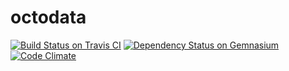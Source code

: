 octodata
========
[![Build Status on Travis CI](https://travis-ci.org/christhomson/octodata.png?branch=master)](https://travis-ci.org/christhomson/octodata)
[![Dependency Status on Gemnasium](https://gemnasium.com/christhomson/octodata.png)](https://gemnasium.com/christhomson/octodata)
[![Code Climate](https://codeclimate.com/github/christhomson/octodata.png)](https://codeclimate.com/github/christhomson/octodata)
